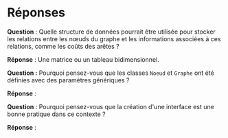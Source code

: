 # Réponses

**Question** : Quelle structure de données pourrait être utilisée pour stocker les relations entre les nœuds du graphe et les informations associées à ces relations, comme les coûts des arêtes ?

**Réponse** : Une matrice ou un tableau bidimensionnel.

**Question :** Pourquoi pensez-vous que les classes `Noeud` et `Graphe` ont été définies avec des paramètres génériques ?

**Réponse** : 

**Question** : Pourquoi pensez-vous que la création d'une interface est une bonne pratique dans ce contexte ?

**Réponse** : 